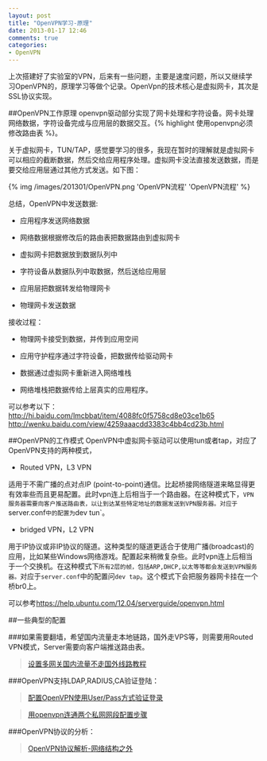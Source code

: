 ```yaml
---
layout: post
title: "OpenVPN学习-原理"
date: 2013-01-17 12:46
comments: true
categories: 
- OpenVPN
---
```


上次搭建好了实验室的VPN，后来有一些问题，主要是速度问题，所以又继续学习OpenVPN的，原理学习等做个记录。OpenVpn的技术核心是虚拟网卡，其次是SSL协议实现。
<!--more-->
##OpenVPN工作原理
openvpn驱动部分实现了网卡处理和字符设备。网卡处理网络数据，字符设备完成与应用层的数据交互。{% highlight 使用openvpn必须修改路由表 %}。

关于虚拟网卡，TUN/TAP，感觉要学习的很多，我现在暂时的理解就是虚拟网卡可以相应的截断数据，然后交给应用程序处理。虚拟网卡没法直接发送数据，而是要交给应用层通过其他方式发送。如下图：

{% img /images/201301/OpenVPN.png 'OpenVPN流程' 'OpenVPN流程' %}

总结，OpenVPN中发送数据:

* 应用程序发送网络数据

* 网络数据根据修改后的路由表把数据路由到虚拟网卡

* 虚拟网卡把数据放到数据队列中

* 字符设备从数据队列中取数据，然后送给应用层

* 应用层把数据转发给物理网卡

* 物理网卡发送数据

接收过程：

* 物理网卡接受到数据，并传到应用空间

* 应用守护程序通过字符设备，把数据传给驱动网卡

* 数据通过虚拟网卡重新进入网络堆栈

* 网络堆栈把数据传给上层真实的应用程序。

可以参考以下：
<http://hi.baidu.com/lmcbbat/item/4088fc0f5758cd8e03ce1b65>
<http://wenku.baidu.com/view/4259aaacdd3383c4bb4cd23b.html>

##OpenVPN的工作模式
OpenVPN中虚拟网卡驱动可以使用tun或者tap，对应了OpenVPN支持的两种模式，

* Routed VPN，L3 VPN

适用于不需广播的点对点IP (point-to-point)通信。比起桥接网络隧道来略显得更有效率些而且更易配置。此时vpn连上后相当于一个路由器。在这种模式下，`VPN服务器需要向客户推送路由表，以让到达某些特定地址的数据发送到VPN服务器。对应于`server.conf`中的配置为`dev tun`。

* bridged VPN，L2 VPN

用于IP协议或非IP协议的隧道。这种类型的隧道更适合于使用广播(broadcast)的应用，比如某些Windows网络游戏。配置起来稍微复杂些。此时vpn连上后相当于一个交换机。在这种模式下`所有2层的帧，包括ARP,DHCP,以太等等都会发送到VPN服务器。`对应于`server.conf`中的配置问`dev tap`。这个模式下会把服务器网卡挂在一个桥br0上。

可以参考<https://help.ubuntu.com/12.04/serverguide/openvpn.html>

##一些典型的配置

###如果需要翻墙，希望国内流量走本地链路，国外走VPS等，则需要用Routed VPN模式，Server需要向客户端推送路由表。
>[设置多网关国内流量不走国外线路教程](http://www.eastdesign.net/eastern-blog/mac-os-x-lion下vpn设置多网关国内流量不走国外线路教程/)

###OpenVPN支持LDAP,RADIUS,CA验证登陆：
>[配置OpenVPN使用User/Pass方式验证登录](http://ylw6006.blog.51cto.com/470441/1009004)

>[用openvpn连通两个私网网段配置步骤](http://yyri.blog.163.com/blog/static/14894395120116190149472/?fromdm&fromSearch&isFromSearchEngine=yes)

###OpenVPN协议的分析：
>[OpenVPN协议解析-网络结构之外](http://bbs.c114.net/thread-617226-1-1.html)


